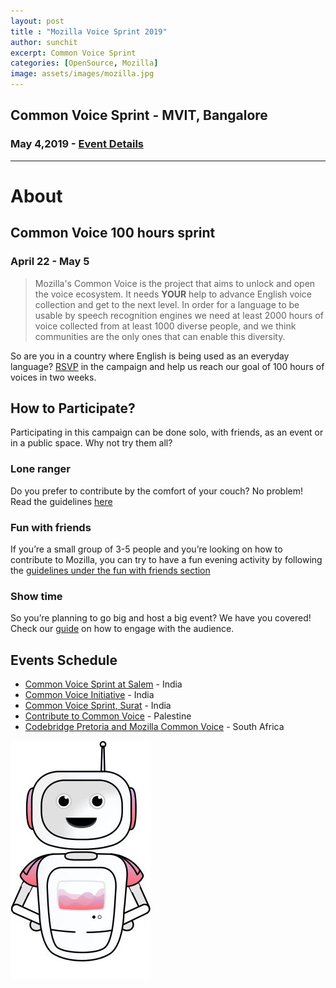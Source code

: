 ```yaml
---
layout: post
title : "Mozilla Voice Sprint 2019"
author: sunchit
excerpt: Common Voice Sprint
categories: [OpenSource, Mozilla]
image: assets/images/mozilla.jpg
---
```


## Common Voice Sprint - MVIT, Bangalore
### May 4,2019 - [Event Details](https://reps.mozilla.org/e/common-voice-sprint-mvit-bangalore/)

________________________________________________________________________________________________________________________________________

# About

## Common Voice 100 hours sprint
### April 22 - May 5

> Mozilla's Common Voice is the project that aims to unlock and open the voice ecosystem. It needs **YOUR** help to advance English voice collection and get to the next level. In order for a language to be usable by speech recognition engines we need at least 2000 hours of voice collected from at least 1000 diverse people, and we think communities are the only ones that can enable this diversity.


So are you in a country where English is being used as an everyday language? [RSVP](https://activate.mozilla.community/en-US/commonvoice) in the campaign and help us reach our goal of 100 hours of voices in two weeks.

## How to Participate?

Participating in this campaign can be done solo, with friends, as an event or in a public space. Why not try them all?

### Lone  ranger

Do you prefer to contribute by the comfort of your couch? No problem! Read the guidelines [here](https://activate.mozilla.community/en-US/commonvoice)

### Fun with friends

If you’re a small group of 3-5 people and you’re looking on how to contribute to Mozilla, you can try to have a fun evening activity by following the [guidelines under the fun with friends section](https://activate.mozilla.community/en-US/commonvoice)

### Show time

So you’re planning to go big and host a big event? We have you covered! Check our [guide](https://activate.mozilla.community/en-US/commonvoice) on how to engage with the audience.


## Events Schedule

- [Common Voice Sprint at Salem](https://reps.mozilla.org/e/common-voice-sprint-2019-at-salem/) - India
- [Common Voice Initiative](https://reps.mozilla.org/e/common-voice-initiative/) - India
- [Common Voice Sprint, Surat](https://reps.mozilla.org/e/common-voice-sprint-surat/) - India
- [Contribute to Common Voice](https://www.facebook.com/events/630686270735977/) - Palestine
- [Codebridge Pretoria and Mozilla Common Voice](https://www.meetup.com/Codebridge-Pretoria/events/260759551/) - South Africa

![Contribute](/assets/images/mozillarob.jpg)

 



